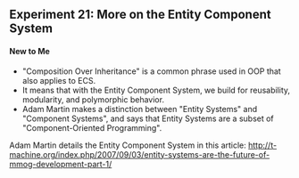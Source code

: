 ## Experiment 21: More on the Entity Component System

#### New to Me
- "Composition Over Inheritance" is a common phrase used in OOP that also applies to ECS.
- It means that with the Entity Component System, we build for reusability, modularity, and polymorphic behavior.
- Adam Martin makes a distinction between "Entity Systems" and "Component Systems", and says that Entity Systems are a subset of "Component-Oriented Programming".

Adam Martin details the Entity Component System in this article: http://t-machine.org/index.php/2007/09/03/entity-systems-are-the-future-of-mmog-development-part-1/